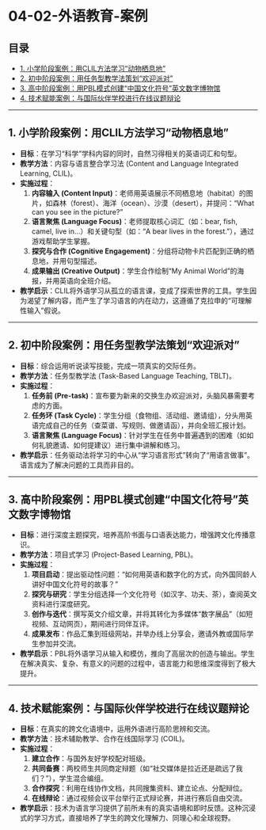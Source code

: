 # 04-02-外语教育-案例

## 目录
- [1. 小学阶段案例：用CLIL方法学习“动物栖息地”](#1-小学阶段案例用clil方法学习动物栖息地)
- [2. 初中阶段案例：用任务型教学法策划“欢迎派对”](#2-初中阶段案例用任务型教学法策划欢迎派对)
- [3. 高中阶段案例：用PBL模式创建“中国文化符号”英文数字博物馆](#3-高中阶段案例用pbl模式创建中国文化符号英文数字博物馆)
- [4. 技术赋能案例：与国际伙伴学校进行在线议题辩论](#4-技术赋能案例与国际伙伴学校进行在线议题辩论)

---

## 1. 小学阶段案例：用CLIL方法学习“动物栖息地”

- **目标**：在学习“科学”学科内容的同时，自然习得相关的英语词汇和句型。
- **教学方法**：内容与语言整合学习法 (Content and Language Integrated Learning, CLIL)。
- **实施过程**：
  1. **内容输入 (Content Input)**：老师用英语展示不同栖息地（habitat）的图片，如森林（forest）、海洋（ocean）、沙漠（desert），并提问：“What can you see in the picture?”
  2. **语言聚焦 (Language Focus)**：老师提取核心词汇（如：bear, fish, camel, live in...）和关键句型（如：“A bear lives in the forest.”），通过游戏帮助学生掌握。
  3. **探究与合作 (Cognitive Engagement)**：分组将动物卡片匹配到正确的栖息地，并用句型描述。
  4. **成果输出 (Creative Output)**：学生合作绘制“My Animal World”的海报，并用英语向全班介绍。
- **教学启示**：CLIL将外语学习从孤立的语言课，变成了探索世界的工具。学生因为渴望了解内容，而产生了学习语言的内在动力，这遵循了克拉申的“可理解性输入”假说。

---

## 2. 初中阶段案例：用任务型教学法策划“欢迎派对”

- **目标**：综合运用听说读写技能，完成一项真实的交际任务。
- **教学方法**：任务型教学法 (Task-Based Language Teaching, TBLT)。
- **实施过程**：
  1. **任务前 (Pre-task)**：宣布要为新来的交换生办欢迎派对，头脑风暴需要考虑的方面。
  2. **任务环 (Task Cycle)**：学生分组（食物组、活动组、邀请组），分头用英语完成自己的任务（查菜谱、写规则、做邀请函），并向全班汇报计划。
  3. **语言聚焦 (Language Focus)**：针对学生在任务中普遍遇到的困难（如如何礼貌邀请、如何提建议）进行集中讲解和练习。
- **教学启示**：任务驱动法将学习的中心从“学习语言形式”转向了“用语言做事”。语言成为了解决问题的工具而非目的。

---

## 3. 高中阶段案例：用PBL模式创建“中国文化符号”英文数字博物馆

- **目标**：进行深度主题探究，培养高阶书面与口语表达能力，增强跨文化传播意识。
- **教学方法**：项目式学习 (Project-Based Learning, PBL)。
- **实施过程**：
  1. **项目启动**：提出驱动性问题：“如何用英语和数字化的方式，向外国同龄人讲好中国文化符号的故事？”
  2. **探究与研究**：学生分组选择一个文化符号（如汉字、功夫、茶），查阅英文资料进行深度研究。
  3. **创作与迭代**：撰写英文介绍文章，并将其转化为多媒体“数字展品”（如短视频、互动网页），期间进行同伴互评。
  4. **成果发布**：作品汇集到班级网站，并举办线上分享会，邀请外教或国际学生参加并交流。
- **教学启示**：PBL将外语学习从输入和模仿，推向了高层次的创造与输出。学生在解决真实、复杂、有意义的问题的过程中，语言能力和思维深度得到了极大提升。

---

## 4. 技术赋能案例：与国际伙伴学校进行在线议题辩论

- **目标**：在真实的跨文化语境中，运用外语进行高阶思辨和交流。
- **教学方法**：技术辅助教学、合作在线国际学习 (COIL)。
- **实施过程**：
  1. **建立合作**：与国外友好学校配对班级。
  2. **共同备赛**：两校师生共同商定辩题（如“社交媒体是拉近还是疏远了我们？”），学生混合编组。
  3. **合作探究**：利用在线协作文档，共同搜集资料、建立论点、分配辩位。
  4. **在线辩论**：通过视频会议平台举行正式辩论赛，并进行赛后自由交流。
- **教学启示**：技术为语言学习提供了前所未有的真实语境和即时反馈。这种沉浸式的学习方式，直接培养了学生的跨文化理解力、同理心和全球视野。 